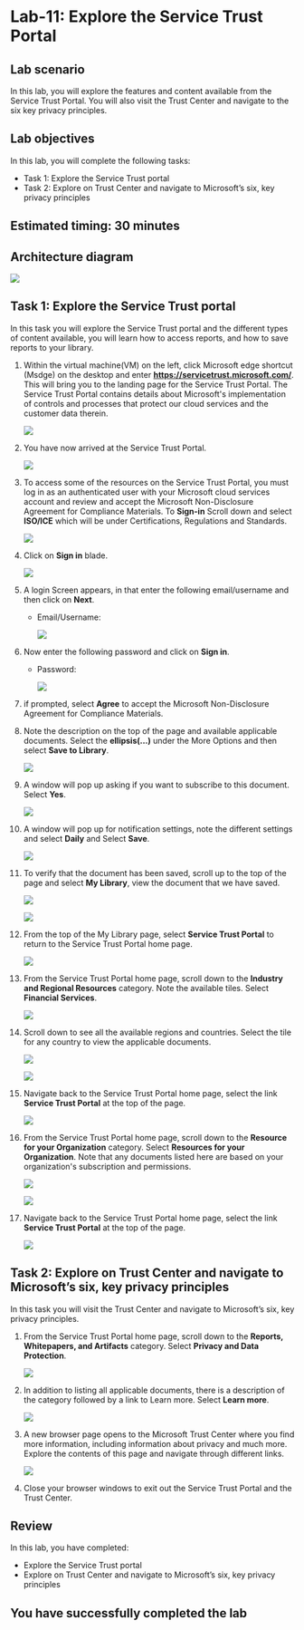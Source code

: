 # Lab-11: Explore the Service Trust Portal

## Lab scenario

In this lab, you will explore the features and content available from the Service Trust Portal. You will also visit the Trust Center and navigate to the six key privacy principles.

## Lab objectives

In this lab, you will complete the following tasks:

+ Task 1: Explore the Service Trust portal
+ Task 2: Explore on Trust Center and navigate to Microsoft’s six, key privacy principles

## Estimated timing: 30 minutes

## Architecture diagram

![](../Images/sc900lab11.png)

## Task 1: Explore the Service Trust portal

In this task you will explore the Service Trust portal and the different types of content available, you will learn how to access reports, and how to save reports to your library.

1. Within the virtual machine(VM) on the left, click Microsoft edge shortcut (Msdge) on the desktop and enter **https://servicetrust.microsoft.com/**.  This will bring you to the landing page for the Service Trust Portal. The Service Trust Portal contains details about Microsoft's implementation of controls and processes that protect our cloud services and the customer data therein.

   ![](../Images/service-portal-00.png)

1. You have now arrived at the Service Trust Portal.

   ![](../Images/service-portal-0001.png)

1. To access some of the resources on the Service Trust Portal, you must log in as an authenticated user with your Microsoft cloud services account and review and accept the Microsoft Non-Disclosure Agreement for Compliance Materials. To **Sign-in** Scroll down and select **ISO/ICE** which will be under Certifications, Regulations and Standards.
   
   ![](../Images/Service-Portal1.png)

1. Click on **Sign in** blade.

   ![](../Images/service-portal-0002..png)

1. A login Screen appears, in that enter the following email/username and then click on **Next**. 
   * Email/Username: <inject key="AzureAdUserEmail"></inject>

     ![](../Images/Service-portal-login.png)
     

1. Now enter the following password and click on **Sign in**.
   * Password: <inject key="AzureAdUserPassword"></inject>

     ![](../Images/service-portal-login2.png)
        
1. if prompted, select **Agree** to accept the Microsoft Non-Disclosure Agreement for Compliance Materials.

1. Note the description on the top of the page and available applicable documents. Select the **ellipsis(...)** under the More Options and then select **Save to Library**.

   ![](../Images/Service-portal2.png)
   
1. A window will pop up asking if you want to subscribe to this document.  Select **Yes**.

   ![](../Images/sc-900-lab11-5-7-1.png)
  
1. A window will pop up for notification settings, note the different settings and select **Daily** and Select **Save**.
 
   ![](../Images/sc-900-lab11-5-8-1.png)

1. To verify that the document has been saved, scroll up to the top of the page and select **My Library**, view the document that we have saved.

   ![](../Images/service-portal-3.0.png)
   
   ![](../Images/service-portal3.png)

1. From the top of the My Library page, select **Service Trust Portal** to return to the Service Trust Portal home page.

   ![](../Images/service-portal-4.png)
   
1. From the Service Trust Portal home page, scroll down to the **Industry and Regional Resources** category.  Note the available tiles.  Select **Financial Services**. 
 
   ![](../Images/service-portal-4.png)

1. Scroll down to see all the available regions and countries.  Select the tile for any country to view the applicable documents.

   ![](../Images/service-portal-5.png)

   ![](../Images/service-portal-6.png)   
 
1. Navigate back to the Service Trust Portal home page, select the link **Service Trust Portal** at the top of the page.
   
   ![](../Images/service-portal-4.png)
    
1. From the Service Trust Portal home page, scroll down to the **Resource for your Organization** category. Select **Resources for your Organization**.  Note that any documents listed here are based on your organization's subscription and permissions.    

   ![](../Images/service-portal-8.png)
   
   ![](../Images/service-portal-7.png)
   
1. Navigate back to the Service Trust Portal home page, select the link **Service Trust Portal** at the top of the page.

   ![](../Images/service-portal-4.png)
    
## Task 2: Explore on Trust Center and navigate to Microsoft’s six, key privacy principles

In this task you will visit the Trust Center and navigate to Microsoft’s six, key privacy principles.

1. From the Service Trust Portal home page, scroll down to the **Reports, Whitepapers, and Artifacts** category. Select **Privacy and Data Protection**.  

   ![](../Images/service-portal-10.png)

1. In addition to listing all applicable documents, there is a description of the category followed by a link to Learn more.  Select **Learn more**.

   ![](../Images/service-portal-11.png)

1. A new browser page opens to the Microsoft Trust Center where you find more information, including information about privacy and much more. Explore the contents of this page and navigate through different links.

   ![](../Images/service-portal-12.png)

1. Close your browser windows to exit out the Service Trust Portal and the Trust Center.

## Review
In this lab, you have completed:
- Explore the Service Trust portal
- Explore on Trust Center and navigate to Microsoft’s six, key privacy principles
  
## You have successfully completed the lab
